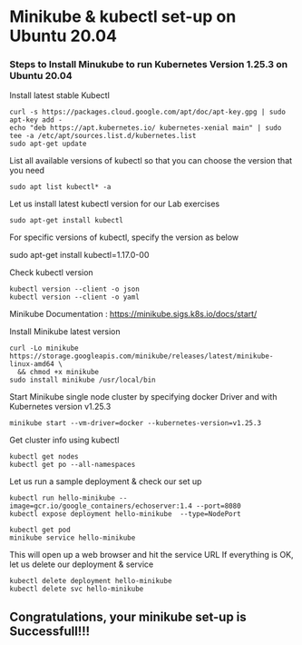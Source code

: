 # Minikube & kubectl set-up on Ubuntu 20.04

### Steps to Install Minukube to run Kubernetes Version 1.25.3 on Ubuntu 20.04

Install latest stable Kubectl

```
curl -s https://packages.cloud.google.com/apt/doc/apt-key.gpg | sudo apt-key add -
echo "deb https://apt.kubernetes.io/ kubernetes-xenial main" | sudo tee -a /etc/apt/sources.list.d/kubernetes.list
sudo apt-get update
```

List all available versions of kubectl so that you can choose the version that you need
```
sudo apt list kubectl* -a

```

Let us install latest kubectl version for our Lab exercises

```
sudo apt-get install kubectl
```

For specific versions of kubectl, specify the version as below

sudo apt-get install kubectl=1.17.0-00

Check kubectl version
```
kubectl version --client -o json
kubectl version --client -o yaml
```

Minikube Documentation : https://minikube.sigs.k8s.io/docs/start/

Install Minikube latest version 

```
curl -Lo minikube https://storage.googleapis.com/minikube/releases/latest/minikube-linux-amd64 \
  && chmod +x minikube
sudo install minikube /usr/local/bin

```

Start Minikube single node cluster by specifying docker Driver and with Kubernetes version v1.25.3
```
minikube start --vm-driver=docker --kubernetes-version=v1.25.3
```


Get cluster info using kubectl
```
kubectl get nodes
kubectl get po --all-namespaces
```

Let us run a sample deployment & check our set up
```
kubectl run hello-minikube --image=gcr.io/google_containers/echoserver:1.4 --port=8080
kubectl expose deployment hello-minikube  --type=NodePort

kubectl get pod
minikube service hello-minikube 
```

This will open up a web browser and hit the service URL
If everything is OK, let us delete our deployment & service
```
kubectl delete deployment hello-minikube
kubectl delete svc hello-minikube
```

## Congratulations, your minikube set-up is Successfull!!!
